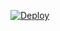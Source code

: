 [![Deploy](https://www.herokucdn.com/deploy/button.png)](https://dashboard.heroku.com/new?template=https://github.com/heior/lide.git)

